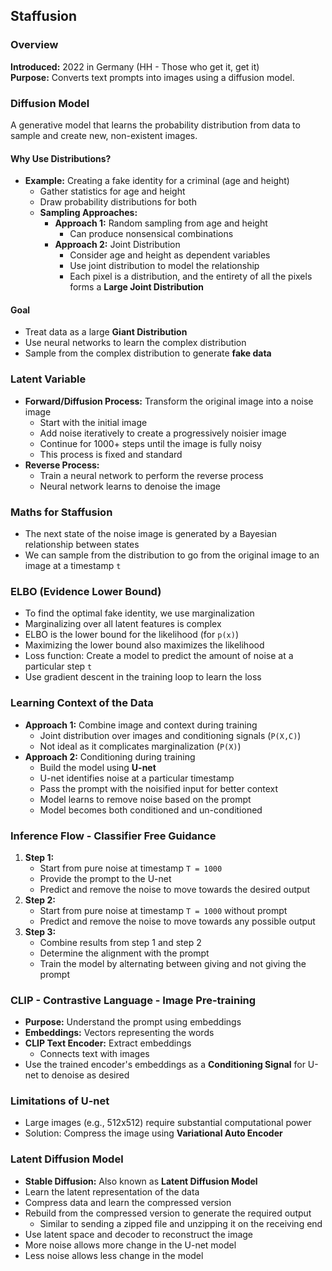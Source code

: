 ## Staffusion

### Overview

**Introduced:** 2022 in Germany (HH - Those who get it, get it)  
**Purpose:** Converts text prompts into images using a diffusion model.

### Diffusion Model

A generative model that learns the probability distribution from data to sample and create new, non-existent images.

#### Why Use Distributions?

- **Example:** Creating a fake identity for a criminal (age and height)
    - Gather statistics for age and height
    - Draw probability distributions for both
    - **Sampling Approaches:**
        - **Approach 1:** Random sampling from age and height
            - Can produce nonsensical combinations
        - **Approach 2:** Joint Distribution
            - Consider age and height as dependent variables
            - Use joint distribution to model the relationship
            - Each pixel is a distribution, and the entirety of all the pixels forms a **Large Joint Distribution**

#### Goal

- Treat data as a large **Giant Distribution**
- Use neural networks to learn the complex distribution
- Sample from the complex distribution to generate **fake data**

### Latent Variable

- **Forward/Diffusion Process:** Transform the original image into a noise image
    - Start with the initial image
    - Add noise iteratively to create a progressively noisier image
    - Continue for 1000+ steps until the image is fully noisy
    - This process is fixed and standard
- **Reverse Process:**
    - Train a neural network to perform the reverse process
    - Neural network learns to denoise the image

### Maths for Staffusion

- The next state of the noise image is generated by a Bayesian relationship between states
- We can sample from the distribution to go from the original image to an image at a timestamp `t`

### ELBO (Evidence Lower Bound)

- To find the optimal fake identity, we use marginalization
- Marginalizing over all latent features is complex
- ELBO is the lower bound for the likelihood (for `p(x)`)
- Maximizing the lower bound also maximizes the likelihood
- Loss function: Create a model to predict the amount of noise at a particular step `t`
- Use gradient descent in the training loop to learn the loss

### Learning Context of the Data

- **Approach 1:** Combine image and context during training
    - Joint distribution over images and conditioning signals (`P(X,C)`)
    - Not ideal as it complicates marginalization (`P(X)`)
- **Approach 2:** Conditioning during training
    - Build the model using **U-net**
    - U-net identifies noise at a particular timestamp
    - Pass the prompt with the noisified input for better context
    - Model learns to remove noise based on the prompt
    - Model becomes both conditioned and un-conditioned

### Inference Flow - Classifier Free Guidance

1. **Step 1:**
    - Start from pure noise at timestamp `T = 1000`
    - Provide the prompt to the U-net
    - Predict and remove the noise to move towards the desired output
2. **Step 2:**
    - Start from pure noise at timestamp `T = 1000` without prompt
    - Predict and remove the noise to move towards any possible output
3. **Step 3:**
    - Combine results from step 1 and step 2
    - Determine the alignment with the prompt
    - Train the model by alternating between giving and not giving the prompt

### CLIP - Contrastive Language - Image Pre-training

- **Purpose:** Understand the prompt using embeddings
- **Embeddings:** Vectors representing the words
- **CLIP Text Encoder:** Extract embeddings
    - Connects text with images
- Use the trained encoder's embeddings as a **Conditioning Signal** for U-net to denoise as desired

### Limitations of U-net

- Large images (e.g., 512x512) require substantial computational power
- Solution: Compress the image using **Variational Auto Encoder**

### Latent Diffusion Model

- **Stable Diffusion:** Also known as **Latent Diffusion Model**
- Learn the latent representation of the data
- Compress data and learn the compressed version
- Rebuild from the compressed version to generate the required output
    - Similar to sending a zipped file and unzipping it on the receiving end
- Use latent space and decoder to reconstruct the image
- More noise allows more change in the U-net model
- Less noise allows less change in the model
